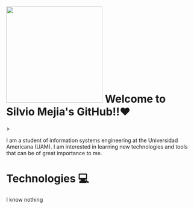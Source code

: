 <h1> <img src="https://media1.giphy.com/media/v1.Y2lkPTc5MGI3NjExazhleHd1NzZtbXFqejBsOG9sbWY4MHNiNWxpcHhlNDQ5Mml5Y3JndyZlcD12MV9pbnRlcm5hbF9naWZfYnlfaWQmY3Q9Zw/5SKwQMGTR1umLrKC7N/giphy.gif" width="255">  Welcome to Silvio Mejia's GitHub!!❤️</h1>

<!--![Banner Silvio Mejia](banner-Silvio-Mejia.png)!-->>

I am a student of information systems engineering at the Universidad Americana (UAM). I am interested in learning new technologies and tools that can be of great importance to me. 

<h1>Technologies 💻</h1>
I know nothing
